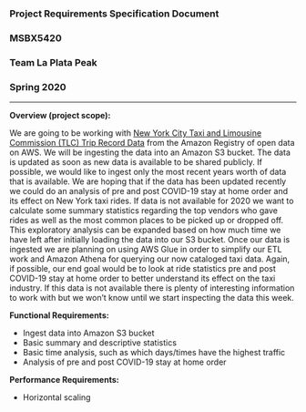 ### Project Requirements Specification Document
### MSBX5420
### Team La Plata Peak
### Spring 2020

---

**Overview (project scope):**

We are going to be working with [New York City Taxi and Limousine Commission (TLC) Trip Record Data](https://registry.opendata.aws/nyc-tlc-trip-records-pds/) from the Amazon Registry of open data on AWS. We will be ingesting the data into an Amazon S3 bucket. The data is updated as soon as new data is available to be shared publicly. If possible, we would like to ingest only the most recent years worth of data that is available. We are hoping that if the data has been updated recently we could do an analysis of pre and post COVID-19 stay at home order and its effect on New York taxi rides. If data is not available for 2020 we want to calculate some summary statistics regarding the top vendors who gave rides as well as the most common places to be picked up or dropped off. This exploratory analysis can be expanded based on how much time we have left after initially loading the data into our S3 bucket. Once our data is ingested we are planning on using AWS Glue in order to simplify our ETL work and Amazon Athena for querying our now cataloged taxi data. Again, if possible, our end goal would be to look at ride statistics pre and post COVID-19 stay at home order to better understand its effect on the taxi industry. If this data is not available there is plenty of interesting information to work with but we won’t know until we start inspecting the data this week.


**Functional Requirements:**
*   Ingest data into Amazon S3 bucket
*   Basic summary and descriptive statistics 
*   Basic time analysis, such as which days/times have the highest traffic
*   Analysis of pre and post COVID-19 stay at home order

**Performance Requirements:**
*   Horizontal scaling 
